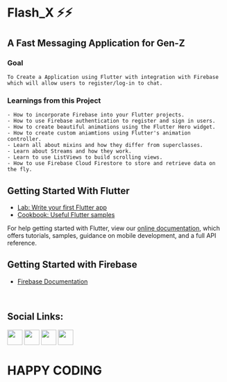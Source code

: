 # Flash_X ⚡⚡
## A Fast Messaging Application for Gen-Z




### Goal
    To Create a Application using Flutter with integration with Firebase which will allow users to register/log-in to chat.

### Learnings from this Project

    - How to incorporate Firebase into your Flutter projects.
    - How to use Firebase authentication to register and sign in users.
    - How to create beautiful animations using the Flutter Hero widget.
    - How to create custom aniamtions using Flutter's animation controller.
    - Learn all about mixins and how they differ from superclasses.
    - Learn about Streams and how they work.
    - Learn to use ListViews to build scrolling views.
    - How to use Firebase Cloud Firestore to store and retrieve data on the fly.

## Getting Started With Flutter

- [Lab: Write your first Flutter app](https://flutter.dev/docs/get-started/codelab)
- [Cookbook: Useful Flutter samples](https://flutter.dev/docs/cookbook)

For help getting started with Flutter, view our
[online documentation](https://flutter.dev/docs), which offers tutorials,
samples, guidance on mobile development, and a full API reference.

## Getting Started with Firebase

- [Firebase Documentation](https://firebase.google.com/docs?gclsrc=aw.ds)


<br>


## Social Links:

[<img src="https://img.icons8.com/color/48/000000/linkedin.png" width="35" height="35"/>](https://www.linkedin.com/in/deepraj-baidya-28a743173/) [<img src="https://img.icons8.com/fluent/48/000000/instagram-new.png" width="35" height="35"/>](https://www.instagram.com/deeprajbaidya02) [<img src="https://img.icons8.com/color/48/000000/facebook.png" width="35" height="35"/>](https://www.facebook.com/profile.php?id=100012164535795) [<img src="https://img.icons8.com/color/48/000000/twitter.png" width="35" height="35"/>](https://twitter.com/Deepraj022)


# HAPPY CODING